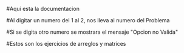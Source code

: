 #Aqui esta la documentacion


#Al digitar un numero del 1 al 2, nos lleva al numero del Problema 

#Si se digita otro numero se mostrara el mensaje "Opcion no Valida"

#Estos son los ejercicios de arreglos y matrices


